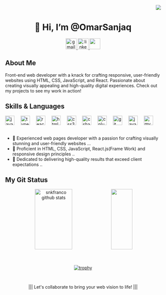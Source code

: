 <p align="right"> <img src="https://komarev.com/ghpvc/?username=OmarSanjaq&label=Profile%20views&color=0e75b6&style=flat"/> </p>

<h1 align="center"> 👋 Hi, I’m @OmarSanjaq </h1>

<div align="center">
  <a href="mailto:omar.sanjaq.2002@gmail.com" target="_blank">
    <img src="https://img.shields.io/static/v1?message=Gmail&logo=gmail&label=&color=D14836&logoColor=white&labelColor=&style=for-the-badge" height="35" alt="gmail logo"  />
  </a>
  <a href="linkedin.com/in/omar-sanjaq" target="_blank">
    <img src="https://img.shields.io/static/v1?message=LinkedIn&logo=linkedin&label=&color=0077B5&logoColor=white&labelColor=&style=for-the-badge" height="35" alt="linkedin logo"  />
  </a>
  <a href="https://www.instagram.com/2oma2r?igsh=MXdlMGQ2NmJxanZ2dg==" target="_blank">
    <img src="https://img.shields.io/static/v1?message=Instagram&logo=instagram&label=&color=C13584&logoColor=white&labelColor=&style=for-the-badge" height="35" />
  </a>
</div>

<h2>About Me</h2>
<p>
Front-end web developer with a knack for crafting responsive, user-friendly websites using HTML, CSS, JavaScript, and React. Passionate about creating visually appealing and high-quality digital experiences. Check out my projects to see my work in action!
</p>



<h2 align="left"> Skills & Languages </h2>

  <div align="left">
  <img src="https://cdn.jsdelivr.net/gh/devicons/devicon/icons/javascript/javascript-original.svg" height="30" alt="javascript logo"  />
  <img width="12" />
  <img src="https://cdn.jsdelivr.net/gh/devicons/devicon/icons/typescript/typescript-original.svg" height="30" alt="typescript logo"  />
  <img width="12" />
  <img src="https://cdn.jsdelivr.net/gh/devicons/devicon/icons/react/react-original.svg" height="30" alt="react logo"  />
  <img width="12" />
  <img src="https://cdn.jsdelivr.net/gh/devicons/devicon/icons/html5/html5-original.svg" height="30" alt="html5 logo"  />
  <img width="12" />
  <img src="https://cdn.jsdelivr.net/gh/devicons/devicon/icons/css3/css3-original.svg" height="30" alt="css3 logo"  />
  <img width="12" />
  <img src="https://cdn.jsdelivr.net/gh/devicons/devicon/icons/csharp/csharp-original.svg" height="30" alt="csharp logo"  />
  <img width="12" /> 
  <img src="https://cdn.jsdelivr.net/gh/devicons/devicon/icons/cplusplus/cplusplus-original.svg" height="30" alt="cplusplus logo"  />
  <img width="12" />
  <img src="https://cdn.jsdelivr.net/gh/devicons/devicon/icons/git/git-original.svg" height="30" alt="git logo"  />
  <img width="12" />
  <img src="https://cdn.jsdelivr.net/gh/devicons/devicon/icons/java/java-original.svg" height="30" alt="java logo"  />
  <img width="12" />
  <img src="https://cdn.jsdelivr.net/gh/devicons/devicon/icons/mysql/mysql-original.svg" height="30" alt="mysql logo"  />
</div>

<br>

  

- 💟 Experienced web pages developer with a passion for crafting visually stunning and user-friendly websites ...
- 🌱  Proficient in HTML, CSS, JavaScript, React.js(Frame Work) and responsive design principles ..
- 💞️  Dedicated to delivering high-quality results that exceed client expectations ..


<h2>My Git Status</h2>

<div align="center">  
  <img width="49%" height="195px" src="https://github-readme-stats.vercel.app/api?username=OmarSanjaq&show_icons=true&count_private=true&hide_border=true&theme=codeSTACKr" alt="snkfranco github stats" /> 
  <img width="37%" height="195px" src="https://github-readme-stats.vercel.app/api/top-langs/?username=OmarSanjaq&layout=compact&theme=codeSTACKr&hide_border=true" />
</div> 

<br>
<br>

<div align="center">
  
[![trophy](https://github-profile-trophy.vercel.app/?username=OmarSanjaq&theme=darkhub)](https://github.com/ryo-ma/github-profile-trophy)
  
</div>

<br>

<div align="center">

  |||   Let's collaborate to bring your web vision to life!   |||
  
</div>
